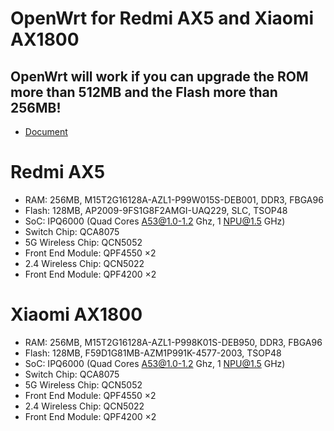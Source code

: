 # OpenWrt for Redmi AX5 and Xiaomi AX1800

## OpenWrt will work if you can upgrade the ROM more than 512MB and the Flash more than 256MB!

- [Document](https://github.com/Lvellios/OpenWrt-AX5-AX1800/blob/main/Doc.md)

# Redmi AX5
- RAM: 256MB, M15T2G16128A-AZL1-P99W015S-DEB001, DDR3, FBGA96
- Flash: 128MB, AP2009-9FS1G8F2AMGI-UAQ229, SLC, TSOP48
- SoC: IPQ6000 (Quad Cores A53@1.0-1.2 Ghz, 1 NPU@1.5 GHz)
- Switch Chip: QCA8075
- 5G Wireless Chip: QCN5052
- Front End Module: QPF4550 ×2
- 2.4 Wireless Chip: QCN5022
- Front End Module: QPF4200 ×2

# Xiaomi AX1800
- RAM: 256MB, M15T2G16128A-AZL1-P998K01S-DEB950, DDR3, FBGA96
- Flash: 128MB, F59D1G81MB-AZM1P991K-4577-2003, TSOP48
- SoC: IPQ6000 (Quad Cores A53@1.0-1.2 Ghz, 1 NPU@1.5 GHz)
- Switch Chip: QCA8075
- 5G Wireless Chip: QCN5052
- Front End Module: QPF4550 ×2
- 2.4 Wireless Chip: QCN5022
- Front End Module: QPF4200 ×2